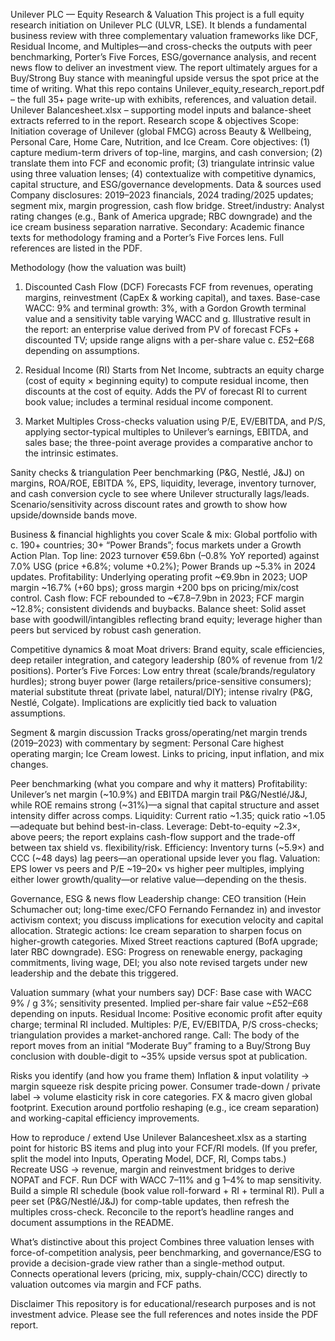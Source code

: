 Unilever PLC — Equity Research & Valuation 
This project is a full equity research initiation on Unilever PLC (ULVR, LSE). It blends a fundamental business review with three complementary valuation frameworks like DCF, Residual Income, and Multiples—and cross-checks the outputs with peer benchmarking, Porter’s Five Forces, ESG/governance analysis, and recent news flow to deliver an investment view. The report ultimately argues for a Buy/Strong Buy stance with meaningful upside versus the spot price at the time of writing.
What this repo contains
Unilever_equity_research_report.pdf – the full 35+ page write-up with exhibits, references, and valuation detail. 
Unilever Balancesheet.xlsx – supporting model inputs and balance-sheet extracts referred to in the report.
Research scope & objectives
Scope: Initiation coverage of Unilever (global FMCG) across Beauty & Wellbeing, Personal Care, Home Care, Nutrition, and Ice Cream. 
Core objectives: (1) capture medium-term drivers of top-line, margins, and cash conversion; (2) translate them into FCF and economic profit; (3) triangulate intrinsic value using three valuation lenses; (4) contextualize with competitive dynamics, capital structure, and ESG/governance developments.
Data & sources used
Company disclosures: 2019–2023 financials, 2024 trading/2025 updates; segment mix, margin progression, cash flow bridge. 
Street/industry: Analyst rating changes (e.g., Bank of America upgrade; RBC downgrade) and the ice cream business separation narrative. 
Secondary: Academic finance texts for methodology framing and a Porter’s Five Forces lens. Full references are listed in the PDF.

Methodology (how the valuation was built)
1) Discounted Cash Flow (DCF)
Forecasts FCF from revenues, operating margins, reinvestment (CapEx & working capital), and taxes. 
Base-case WACC: 9% and terminal growth: 3%, with a Gordon Growth terminal value and a sensitivity table varying WACC and g. 
Illustrative result in the report: an enterprise value derived from PV of forecast FCFs + discounted TV; upside range aligns with a per-share value c. £52–£68 depending on assumptions. 

2) Residual Income (RI)
Starts from Net Income, subtracts an equity charge (cost of equity × beginning equity) to compute residual income, then discounts at the cost of equity. 
Adds the PV of forecast RI to current book value; includes a terminal residual income component. 

3) Market Multiples
Cross-checks valuation using P/E, EV/EBITDA, and P/S, applying sector-typical multiples to Unilever’s earnings, EBITDA, and sales base; the three-point average provides a comparative anchor to the intrinsic estimates. 

Sanity checks & triangulation
Peer benchmarking (P&G, Nestlé, J&J) on margins, ROA/ROE, EBITDA %, EPS, liquidity, leverage, inventory turnover, and cash conversion cycle to see where Unilever structurally lags/leads. 
Scenario/sensitivity across discount rates and growth to show how upside/downside bands move.

Business & financial highlights you cover
Scale & mix: Global portfolio with c. 190+ countries; 30+ “Power Brands”; focus markets under a Growth Action Plan. 
Top line: 2023 turnover €59.6bn (–0.8% YoY reported) against 7.0% USG (price +6.8%; volume +0.2%); Power Brands up ~5.3% in 2024 updates. 
Profitability: Underlying operating profit ~€9.9bn in 2023; UOP margin ~16.7% (+60 bps); gross margin +200 bps on pricing/mix/cost control. 
Cash flow: FCF rebounded to ~€7.8–7.9bn in 2023; FCF margin ~12.8%; consistent dividends and buybacks. 
Balance sheet: Solid asset base with goodwill/intangibles reflecting brand equity; leverage higher than peers but serviced by robust cash generation.

Competitive dynamics & moat
Moat drivers: Brand equity, scale efficiencies, deep retailer integration, and category leadership (80% of revenue from 1/2 positions). 
Porter’s Five Forces: Low entry threat (scale/brands/regulatory hurdles); strong buyer power (large retailers/price-sensitive consumers); material substitute threat (private label, natural/DIY); intense rivalry (P&G, Nestlé, Colgate). Implications are explicitly tied back to valuation assumptions. 

Segment & margin discussion
Tracks gross/operating/net margin trends (2019–2023) with commentary by segment: Personal Care highest operating margin; Ice Cream lowest. Links to pricing, input inflation, and mix changes.

Peer benchmarking (what you compare and why it matters)
Profitability: Unilever’s net margin (~10.9%) and EBITDA margin trail P&G/Nestlé/J&J, while ROE remains strong (~31%)—a signal that capital structure and asset intensity differ across comps. 
Liquidity: Current ratio ~1.35; quick ratio ~1.05—adequate but behind best-in-class. 
Leverage: Debt-to-equity ~2.3×, above peers; the report explains cash-flow support and the trade-off between tax shield vs. flexibility/risk. 
Efficiency: Inventory turns (~5.9×) and CCC (~48 days) lag peers—an operational upside lever you flag. 
Valuation: EPS lower vs peers and P/E ~19–20× vs higher peer multiples, implying either lower growth/quality—or relative value—depending on the thesis.

Governance, ESG & news flow
Leadership change: CEO transition (Hein Schumacher out; long-time exec/CFO Fernando Fernandez in) and investor activism context; you discuss implications for execution velocity and capital allocation. 
Strategic actions: Ice cream separation to sharpen focus on higher-growth categories. Mixed Street reactions captured (BofA upgrade; later RBC downgrade). 
ESG: Progress on renewable energy, packaging commitments, living wage, DEI; you also note revised targets under new leadership and the debate this triggered.

Valuation summary (what your numbers say)
DCF: Base case with WACC 9% / g 3%; sensitivity presented. Implied per-share fair value ~£52–£68 depending on inputs. 
Residual Income: Positive economic profit after equity charge; terminal RI included. 
Multiples: P/E, EV/EBITDA, P/S cross-checks; triangulation provides a market-anchored range. 
Call: The body of the report moves from an initial “Moderate Buy” framing to a Buy/Strong Buy conclusion with double-digit to ~35% upside versus spot at publication.

Risks you identify (and how you frame them)
Inflation & input volatility → margin squeeze risk despite pricing power. 
Consumer trade-down / private label → volume elasticity risk in core categories. 
FX & macro given global footprint. 
Execution around portfolio reshaping (e.g., ice cream separation) and working-capital efficiency improvements. 

How to reproduce / extend
Use Unilever Balancesheet.xlsx as a starting point for historic BS items and plug into your FCF/RI models. (If you prefer, split the model into Inputs, Operating Model, DCF, RI, Comps tabs.)
Recreate USG → revenue, margin and reinvestment bridges to derive NOPAT and FCF.
Run DCF with WACC 7–11% and g 1–4% to map sensitivity.
Build a simple RI schedule (book value roll-forward + RI + terminal RI).
Pull a peer set (P&G/Nestlé/J&J) for comp-table updates, then refresh the multiples cross-check.
Reconcile to the report’s headline ranges and document assumptions in the README.

What’s distinctive about this project
Combines three valuation lenses with force-of-competition analysis, peer benchmarking, and governance/ESG to provide a decision-grade view rather than a single-method output. 
Connects operational levers (pricing, mix, supply-chain/CCC) directly to valuation outcomes via margin and FCF paths.

Disclaimer
This repository is for educational/research purposes and is not investment advice. Please see the full references and notes inside the PDF report. 
